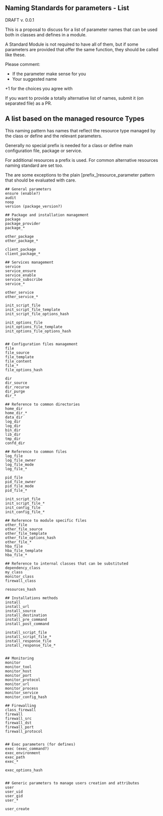 ## Naming Standards for parameters - List
DRAFT v. 0.0.1

This is a proposal to discuss for a list of parameter names that
can be used both in classes and defines in a module.

A Standard Module is not required to have all of them, but if some parameters
are provided that offer the same function, they should be called like these.

Please comment:
- If the parameter make sense for you
- Your suggested name

+1 for the choices you agree with

If you want to provide a totally alternative list of names, submit it (on separated file) as a PR.

## A list based on the managed resource Types

This naming pattern has names that reflect the resource type managed by the class or define and the relevant parameters.

Generally no special prefix is needed for a class or define main configuration file, package or service.

For additional resources a prefix is used. For common alternative resources naming standard are set too.

The are some exceptions to the plain [prefix_]resource_parameter pattern that should be evaluated with care.

```
## General parameters
ensure (enable?)
audit
noop
version (package_version?)

## Package and installation management
package
package_provider
package_*

other_package
other_package_*

client_package
client_package_*

## Services management
service
service_ensure
service_enable
service_subscribe
service_*

other_service
other_service_*

init_script_file
init_script_file_template
init_script_file_options_hash

init_options_file
init_options_file_template
init_options_file_options_hash


## Configuration files management
file
file_source
file_template
file_content
file_*
file_options_hash

dir
dir_source
dir_recurse
dir_purge
dir_*

## Reference to common directories
home_dir
home_dir_*
data_dir
log_dir
log_dir
bin_dir
lib_dir
tmp_dir
confd_dir

## Reference to common files
log_file
log_file_owner
log_file_mode
log_file_*

pid_file
pid_file_owner
pid_file_mode
pid_file_*

init_script_file
init_script_file_*
init_config_file
init_config_file_*

## Reference to module specific files
other_file
other_file_source
other_file_template
other_file_options_hash
other_file_*
hba_file
hba_file_template
hba_file_*

## Reference to internal classes that can be substituted
dependency_class
my_class
monitor_class
firewall_class

resources_hash

## Installations methods
install
install_url
install_source
install_destination
install_pre_command
install_post_command

install_script_file
install_script_file_*
install_response_file
install_response_file_*


## Monitoring
monitor
monitor_tool
monitor_host
monitor_port
monitor_protocol
monitor_url
monitor_process
monitor_service
monitor_config_hash

## Firewalling
class_firewall
firewall
firewall_src
firewall_dst
firewall_port
firewall_protocol


## Exec parameters (for defines)
exec (exec_command?)
exec_environment
exec_path
exec_*

exec_options_hash


## Generic parameters to manage users creation and attributes
user
user_uid
user_gid
user_*

user_create
```
